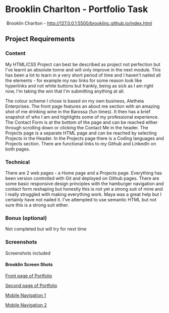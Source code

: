 #  Brooklin Charlton - Portfolio Task
​
Brooklin Charlton - http://127.0.0.1:5500/brooklinc.github.io/index.html 

## Project Requirements

### Content
My HTML/CSS Project can best be described as project not perfection but I've learnt an absolute tonne and will only improve in the next module. This has been a lot to learn in a very short period of time and I haven't nailed all the elements - for example my nav links for some reason look like hyperlinks and not white buttons but frankly, being as sick as I am right now, I'm taking the win that I'm submitting anything at all. 

The colour scheme I chose is based on my own business, Aletheia Enterprises. The front page features an about me section with an amazing shot of me drinking wine in the Barossa (fun times). It then has a brief snapshot of who I am and highlights some of my professional experience. The Contact Form is at the bottom of the page and can be reached either through scrolling down or clicking the Contact Me in the header. The Projects page is a separate HTML page and can be reached by selecting Projects in the Header. In the Projects page there is a Coding languages and Projects section. There are functional links to my Github and LinkedIn on both pages. 
​
### Technical
There are 2 web pages - a Home page and a Projects page. Everything has been version controlled with Git and deployed on Github pages. There are some basic responsive design principles with the hamburger navigation and contact form reshaping but honestly this is not yet a strong suit of mine and I really struggled with making everything work. Maya was a great help but I certainly have not nailed it. I've attempted to use semantic HTML but not sure this is a strong suit either.

### Bonus (optional)
Not completed but will try for next time
​
### Screenshots
Screenshots included

####  Brooklin Screen Shots
[Front page of Portfolio](./img/BC_SS1.png) 

[Second page of Portfolio](./img/BC_SS2.png)

[Mobile Navigation 1](./img/BC_mobilenav.png)

[Mobile Navigation 2](./img/BC_mobilenav2.png)
